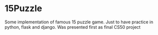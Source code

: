 # 15Puzzle
Some implementation of famous 15 puzzle game. Just to have practice in python, flask and django. Was presented first as final CS50 project



